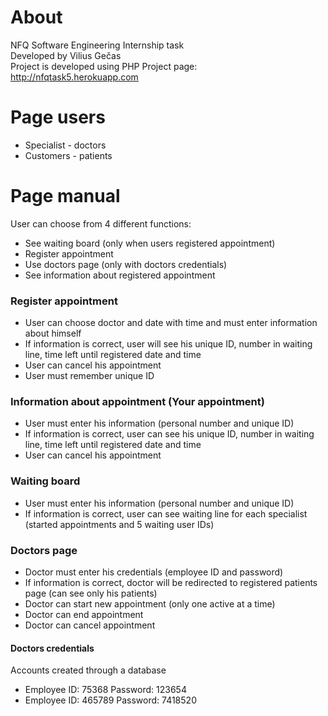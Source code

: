 # About
NFQ Software Engineering Internship task\
Developed by Vilius Gečas\
Project is developed using PHP
Project page: http://nfqtask5.herokuapp.com

# Page users
- Specialist - doctors
- Customers - patients


# Page manual
User can choose from 4 different functions: 
- See waiting board (only when users registered appointment)
- Register appointment
- Use doctors page (only with doctors credentials) 
- See information about registered appointment

### Register appointment
- User can choose doctor and date with time and must enter information about himself
- If information is correct, user will see his unique ID, number in waiting line, time left until registered date and time
- User can cancel his appointment
- User must remember unique ID

### Information about appointment (Your appointment)
- User must enter his information (personal number and unique ID)
- If information is correct, user can see his unique ID, number in waiting line, time left until registered date and time
- User can cancel his appointment

### Waiting board 
- User must enter his information (personal number and unique ID)
- If information is correct, user can see waiting line for each specialist (started appointments and 5 waiting user IDs)

### Doctors page
- Doctor must enter his credentials (employee ID and password)
- If information is correct, doctor will be redirected to registered patients page (can see only his patients)
- Doctor can start new appointment (only one active at a time)
- Doctor can end appointment
- Doctor can cancel appointment

#### Doctors credentials
Accounts created through a database
- Employee ID: 75368 Password: 123654
- Employee ID: 465789 Password: 7418520

